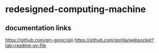 # redesigned-computing-machine

## documentation links

https://github.com/gin-gonic/gin
https://github.com/gorilla/websocket?tab=readme-ov-file